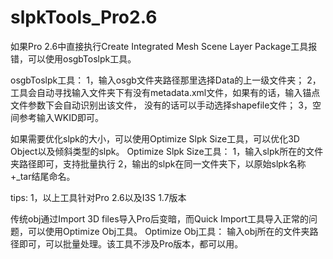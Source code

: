 # slpkTools_Pro2.6

如果Pro 2.6中直接执行Create Integrated Mesh Scene Layer Package工具报错，可以使用osgbToslpk工具。

osgbToslpk工具：
1，输入osgb文件夹路径那里选择Data的上一级文件夹；
2，工具会自动寻找输入文件夹下有没有metadata.xml文件，如果有的话，输入锚点文件参数下会自动识别出该文件，
没有的话可以手动选择shapefile文件；
3，空间参考输入WKID即可。

如果需要优化slpk的大小，可以使用Optimize Slpk Size工具，可以优化3D Object以及倾斜类型的slpk。
Optimize Slpk Size工具：
1，输入slpk所在的文件夹路径即可，支持批量执行
2，输出的slpk在同一文件夹下，以原始slpk名称+_tar结尾命名。


tips: 
1，以上工具针对Pro 2.6以及I3S 1.7版本

传统obj通过Import 3D files导入Pro后变暗，而Quick Import工具导入正常的问题，可以使用Optimize Obj工具。
Optimize Obj工具：
输入obj所在的文件夹路径即可，可以批量处理。该工具不涉及Pro版本，都可以用。

